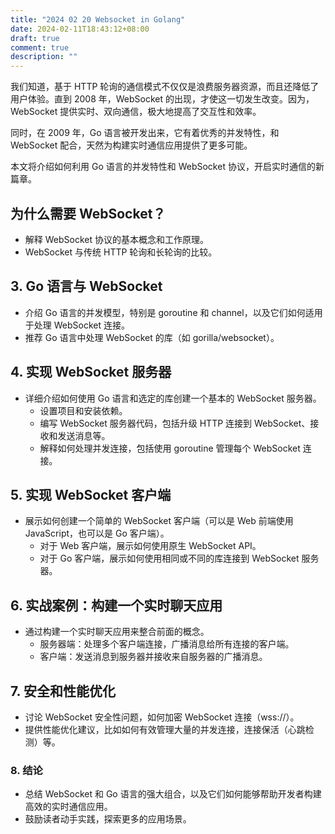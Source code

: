 ```yaml
---
title: "2024 02 20 Websocket in Golang"
date: 2024-02-11T18:43:12+08:00
draft: true
comment: true
description: ""
---
```


我们知道，基于 HTTP 轮询的通信模式不仅仅是浪费服务器资源，而且还降低了用户体验。直到 2008 年，WebSocket 的出现，才使这一切发生改变。因为，WebSocket 提供实时、双向通信，极大地提高了交互性和效率。

同时，在 2009 年，Go 语言被开发出来，它有着优秀的并发特性，和 WebSocket 配合，天然为构建实时通信应用提供了更多可能。

本文将介绍如何利用 Go 语言的并发特性和 WebSocket 协议，开启实时通信的新篇章。

## 为什么需要 WebSocket？

- 解释 WebSocket 协议的基本概念和工作原理。
- WebSocket 与传统 HTTP 轮询和长轮询的比较。

## 3. Go 语言与 WebSocket
- 介绍 Go 语言的并发模型，特别是 goroutine 和 channel，以及它们如何适用于处理 WebSocket 连接。
- 推荐 Go 语言中处理 WebSocket 的库（如 gorilla/websocket）。

## 4. 实现 WebSocket 服务器
- 详细介绍如何使用 Go 语言和选定的库创建一个基本的 WebSocket 服务器。
  - 设置项目和安装依赖。
  - 编写 WebSocket 服务器代码，包括升级 HTTP 连接到 WebSocket、接收和发送消息等。
  - 解释如何处理并发连接，包括使用 goroutine 管理每个 WebSocket 连接。

## 5. 实现 WebSocket 客户端
- 展示如何创建一个简单的 WebSocket 客户端（可以是 Web 前端使用 JavaScript，也可以是 Go 客户端）。
  - 对于 Web 客户端，展示如何使用原生 WebSocket API。
  - 对于 Go 客户端，展示如何使用相同或不同的库连接到 WebSocket 服务器。

## 6. 实战案例：构建一个实时聊天应用
- 通过构建一个实时聊天应用来整合前面的概念。
  - 服务器端：处理多个客户端连接，广播消息给所有连接的客户端。
  - 客户端：发送消息到服务器并接收来自服务器的广播消息。

## 7. 安全和性能优化
- 讨论 WebSocket 安全性问题，如何加密 WebSocket 连接（wss://）。
- 提供性能优化建议，比如如何有效管理大量的并发连接，连接保活（心跳检测）等。

### 8. 结论
- 总结 WebSocket 和 Go 语言的强大组合，以及它们如何能够帮助开发者构建高效的实时通信应用。
- 鼓励读者动手实践，探索更多的应用场景。

